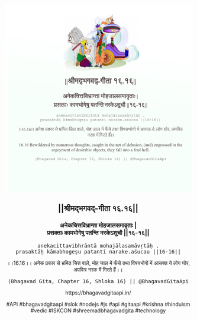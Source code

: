 <img src="../../asset/BG_16_16.png"/>
<center><h2>||श्रीमद्‍भगवद्‍-गीता १६.१६||</h2>
<h3>अनेकचित्तविभ्रान्ता मोहजालसमावृताः |<br/>प्रसक्ताः कामभोगेषु पतन्ति नरकेऽशुचौ ||१६-१६||</h3>
<pre>anekacittavibhrāntā mohajālasamāvṛtāḥ .<br/>prasaktāḥ kāmabhogeṣu patanti narake.aśucau ||16-16||</pre>
<p>।।16.16।। अनेक प्रकार से भ्रमित चित्त वाले, मोह जाल में फँसे तथा विषयभोगों में आसक्त ये लोग घोर, अपवित्र नरक में गिरते हैं।।</p>
<pre>(Bhagavad Gita, Chapter 16, Shloka 16) || @BhagavadGitaApi</pre><p>https://bhagavadgitaapi.in/</p><p>#API #bhagavadgitaapi #slok #nodejs #js #api #gitaapi #krishna #hinduism #vedic #ISKCON #shreemadbhagavadgita #technology</p></center>